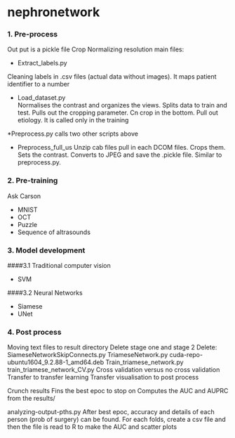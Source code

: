 # nephronetwork
### 1. Pre-process 
Out put is a pickle file 
Crop 
Normalizing resolution
main files: 
* Extract_labels.py 

Cleaning labels in .csv files (actual data without images). It maps patient identifier to a number 

* Load_dataset.py  
Normalises the contrast and organizes the views. Splits data to train and test. Pulls out the cropping parameter. Cn crop in the bottom. Pull out etiology. 
It is called only in the training

*Preprocess.py 
calls two other scripts above 

* Preprocess_full_us 
Unzip cab files pull in each DCOM files. Crops them. Sets the contrast. Converts to JPEG and save the .pickle file. 
Similar to preprocess.py. 


### 2. Pre-training 
Ask Carson
- MNIST 
- OCT
- Puzzle  
- Sequence of altrasounds 


### 3. Model development

####3.1 Traditional computer vision
* SVM
 

####3.2 Neural Networks
* Siamese
* UNet 


### 4. Post process 


Moving text files to result directory 
Delete stage one and stage 2 
Delete: 
SiameseNetworkSkipConnects.py 
TriameseNetwork.py
cuda-repo-ubuntu1604_9.2.88-1_amd64.deb
Train_triamese_network.py
train_triamese_network_CV.py
Cross validation versus no cross validation 
Transfer to transfer learning 
Transfer visualisation to post process 

Crunch results 
Fins the best epoc to stop on 
Computes the AUC and AUPRC from the results/


analyzing-output-pths.py
After best epoc, accuracy and details of each person (prob of surgery) can be found. 
For each folds, create a csv file and then the file is read to R to make the AUC and scatter plots 

